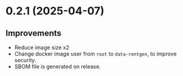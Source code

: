 # 0.2.1 (2025-04-07)

## Improvements

- Reduce image size x2
- Change docker image user from `root` to `data-rentgen`, to improve security.
- SBOM file is generated on release.
